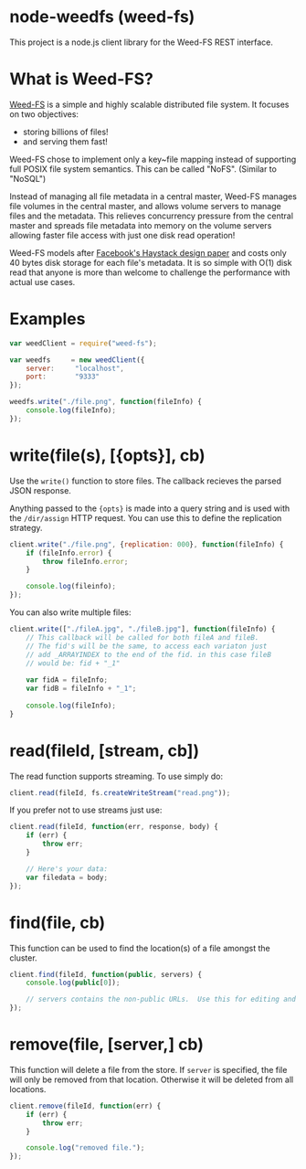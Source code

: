 # node-weedfs (weed-fs)

This project is a node.js client library for the Weed-FS REST interface.

# What is Weed-FS?

[Weed-FS](http://code.google.com/p/weed-fs/) is a simple and highly scalable distributed file system. It focuses on two objectives:
* storing billions of files!
* and serving them fast!

Weed-FS chose to implement only a key~file mapping instead of supporting full POSIX file system semantics. This can be called "NoFS". (Similar to "NoSQL")

Instead of managing all file metadata in a central master, Weed-FS manages file volumes in the central master, and allows volume servers
to manage files and the metadata. This relieves concurrency pressure from the central master and spreads file metadata into memory on the volume servers
allowing faster file access with just one disk read operation!

Weed-FS models after [Facebook's Haystack design paper](http://static.usenix.org/event/osdi10/tech/full_papers/Beaver.pdf) and costs only 40 bytes disk storage for each file's metadata. It is so simple with O(1) disk read that anyone is more than welcome to challenge the
performance with actual use cases.

# Examples
```javascript
var weedClient = require("weed-fs");

var weedfs     = new weedClient({
	server:		"localhost",
	port:		"9333"
});

weedfs.write("./file.png", function(fileInfo) {
	console.log(fileInfo);
});
```

# write(file(s), [{opts}], cb)

Use the <code>write()</code> function to store files.  The callback recieves the parsed JSON response.

Anything passed to the <code>{opts}</code> is made into a query string and
is used with the <code>/dir/assign</code> HTTP request.  You can use this to define the replication strategy.

```javascript
client.write("./file.png", {replication: 000}, function(fileInfo) {
	if (fileInfo.error) {
		throw fileInfo.error;
	}

	console.log(fileinfo);
});
```

You can also write multiple files:
```javascript
client.write(["./fileA.jpg", "./fileB.jpg"], function(fileInfo) {
	// This callback will be called for both fileA and fileB.
	// The fid's will be the same, to access each variaton just
	// add _ARRAYINDEX to the end of the fid. in this case fileB
	// would be: fid + "_1"
	
	var fidA = fileInfo;
	var fidB = fileInfo + "_1";
	
	console.log(fileInfo);
}
```

# read(fileId, [stream, cb])

The read function supports streaming.  To use simply do:

```javascript
client.read(fileId, fs.createWriteStream("read.png"));
```

If you prefer not to use streams just use:

```javascript
client.read(fileId, function(err, response, body) {
	if (err) {
		throw err;
	}

	// Here's your data:
	var filedata = body;
});
```

# find(file, cb)

This function can be used to find the location(s) of a file amongst the cluster.

```javascript
client.find(fileId, function(public, servers) {
	console.log(public[0]);

	// servers contains the non-public URLs.  Use this for editing and removing.
});
```

# remove(file, [server,] cb)

This function will delete a file from the store.  If <code>server</code> is specified, the
file will only be removed from that location.  Otherwise it will be deleted from all locations.

```javascript
client.remove(fileId, function(err) {
	if (err) {
		throw err;
	}

	console.log("removed file.");
});
```
